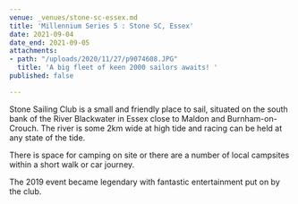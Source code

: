 ```yaml
---
venue: _venues/stone-sc-essex.md
title: 'Millennium Series 5 : Stone SC, Essex'
date: 2021-09-04
date_end: 2021-09-05
attachments:
- path: "/uploads/2020/11/27/p9074608.JPG"
  title: 'A big fleet of keen 2000 sailors awaits! '
published: false

---
```

Stone Sailing Club is a small and friendly place to sail, situated on the south bank of the River Blackwater in Essex close to Maldon and Burnham-on-Crouch. The river is some 2km wide at high tide and racing can be held at any state of the tide.

There is space for camping on site or there are a number of local campsites within a short walk or car journey.

The 2019 event became legendary with fantastic entertainment put on by the club.